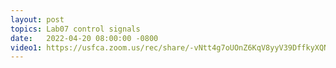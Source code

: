 ```yaml
---
layout: post
topics: Lab07 control signals 
date:   2022-04-20 08:00:00 -0800
video1: https://usfca.zoom.us/rec/share/-vNtt4g7oUOnZ6KqV8yyV39DffkyXQNOSpUZUYofcVotjaM3yXX9_CWkSUjCdP4.VCpd7s7vPKMDKruv
---
```

